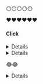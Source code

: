 😶😶😶😶😶






❤❤❤❤❤❤

#### Click

<details>

😶😶
<details>

😂😂

</details>
    </details>
<details>

<details>

<details>

😶😶
<details>

😂😂

</details>
    </details
😶😶
<details>

😂😂

</details>
    </details
😶😶
<details>

😂😂

<details>

😶😶
<details>

😂😂

</details>
    </details
</details>
    </details

